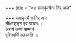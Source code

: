 +++
title = "०४ समाकृत्यैना निर् अज"

+++
समाकृत्यैना निर् अज  
तीक्ष्णशृङ्ग इव ऋषभः ।  
अरायं कण्वं पाप्मानं  
पृश्निपर्णि सहस्वति ॥